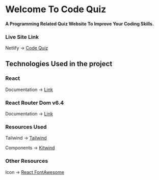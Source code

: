 # Welcome To Code Quiz

#### A Programming Related Quiz Website To Improve Your Coding Skills.


### Live Site Link
Netlify  -> [Code Quiz](https://code-quiz-web.netlify.app/)


## Technologies Used in the project


### React
Documentation -> [Link](https://reactjs.org/)

### React Router Dom v6.4 
Documentation -> [Link](https://reactrouter.com/en/main/start/overview)


### Resources Used 
Tailwind -> [Tailwind](https://tailwindcss.com/)

Components ->  [Kitwind](https://kitwind.io/products/kometa/components)

### Other Resources
Icon -> [React FontAwesome](https://fontawesome.com/v5/docs/web/use-with/react)
